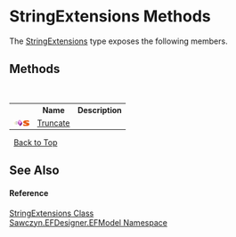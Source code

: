 # StringExtensions Methods
 

The <a href="T_Sawczyn_EFDesigner_EFModel_StringExtensions">StringExtensions</a> type exposes the following members.


## Methods
&nbsp;<table><tr><th></th><th>Name</th><th>Description</th></tr><tr><td>![Public method](media/pubmethod.gif "Public method")![Static member](media/static.gif "Static member")</td><td><a href="M_Sawczyn_EFDesigner_EFModel_StringExtensions_Truncate">Truncate</a></td><td /></tr></table>&nbsp;
<a href="#stringextensions-methods">Back to Top</a>

## See Also


#### Reference
<a href="T_Sawczyn_EFDesigner_EFModel_StringExtensions">StringExtensions Class</a><br /><a href="N_Sawczyn_EFDesigner_EFModel">Sawczyn.EFDesigner.EFModel Namespace</a><br />